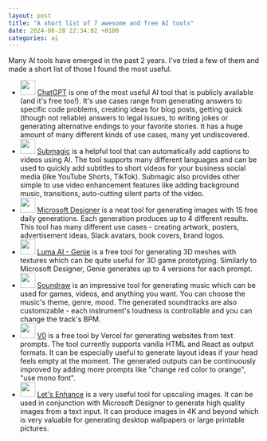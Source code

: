 ```yaml
---
layout: post
title: "A short list of 7 awesome and free AI tools"
date: 2024-06-20 22:34:02 +0100
categories: ai
---
```


Many AI tools have emerged in the past 2 years. I've tried a few of them and made a short list of those I found the most useful.

- <img width=30 height=30 src="/blog/assets/ai-tools/chatgpt.webp"> [ChatGPT](https://chat.openai.com/chat) is one of the most useful AI tool that is publicly available (and it's free too!). It's use cases range from generating answers to specific code problems, creating ideas for blog posts, getting quick (though not reliable) answers to legal issues, to writing jokes or generating alternative endings to your favorite stories. It has a huge amount of many different kinds of use cases, many yet undiscovered.
- <img width=30 height=30 src="/blog/assets/ai-tools/submagic.jpg"> [Submagic](https://www.submagic.co/) is a helpful tool that can automatically add captions to videos using AI. The tool supports many different languages and can be used to quickly add subtitles to short videos for your business social media (like YouTube Shorts, TikTok). Submagic also provides other simple to use video enhancement features like adding background music, transitions, auto-cutting silent parts of the video.
- <img width=30 height=30 src="/blog/assets/ai-tools/microsoft-designer.jpg"> [Microsoft Designer](https://www.bing.com/images/create?FORM=GENEXP) is a neat tool for generating images with 15 free daily generations. Each generation produces up to 4 different results. This tool has many different use cases - creating artwork, posters, advertisement ideas, Slack avatars, book covers, brand logos.
- <img width=30 height=30 src="/blog/assets/ai-tools/luma.png"> [Luma AI - Genie](https://lumalabs.ai/genie/) is a free tool for generating 3D meshes with textures which can be quite useful for 3D game prototyping. Similarly to Microsoft Designer, Genie generates up to 4 versions for each prompt.
- <img width=30 height=30 src="/blog/assets/ai-tools/soundraw.png"> [Soundraw](https://soundraw.io/) is an impressive tool for generating music which can be used for games, videos, and anything you want. You can choose the music's theme, genre, mood. The generated soundtracks are also customizable - each instrument's loudness is controllable and you can change the track's BPM.
- <img width=30 height=30 src="/blog/assets/ai-tools/v0.png"> [V0](https://v0.dev/) is a free tool by Vercel for generating websites from text prompts. The tool currently supports vanilla HTML and React as output formats. It can be especially useful to generate layout ideas if your head feels empty at the moment. The generated outputs can be continuously improved by adding more prompts like "change red color to orange", "use mono font".
- <img width=30 height=30 src="/blog/assets/ai-tools/lets-enhance.webp"> [Let's Enhance](https://letsenhance.io/) is a very useful tool for upscaling images. It can be used in conjunction with Microsoft Designer to generate high quality images from a text input. It can produce images in 4K and beyond which is very valuable for generating desktop wallpapers or large printable pictures.
